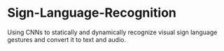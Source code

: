 # Sign-Language-Recognition
Using CNNs to statically and dynamically recognize visual sign language gestures and convert it to text and audio. 
